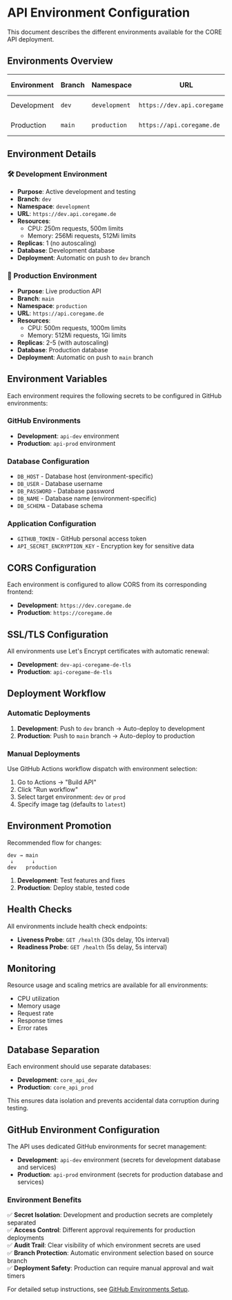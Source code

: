 # API Environment Configuration

This document describes the different environments available for the CORE API deployment.

## Environments Overview

| Environment | Branch | Namespace | URL | Auto-Deploy |
|-------------|--------|-----------|-----|-------------|
| Development | `dev` | `development` | `https://dev.api.coregame.de` | ✅ On push |
| Production | `main` | `production` | `https://api.coregame.de` | ✅ On push |

## Environment Details

### 🛠️ Development Environment
- **Purpose**: Active development and testing
- **Branch**: `dev`
- **Namespace**: `development`
- **URL**: `https://dev.api.coregame.de`
- **Resources**: 
  - CPU: 250m requests, 500m limits
  - Memory: 256Mi requests, 512Mi limits
- **Replicas**: 1 (no autoscaling)
- **Database**: Development database
- **Deployment**: Automatic on push to `dev` branch

### 🚀 Production Environment
- **Purpose**: Live production API
- **Branch**: `main`
- **Namespace**: `production`
- **URL**: `https://api.coregame.de`
- **Resources**: 
  - CPU: 500m requests, 1000m limits
  - Memory: 512Mi requests, 1Gi limits
- **Replicas**: 2-5 (with autoscaling)
- **Database**: Production database
- **Deployment**: Automatic on push to `main` branch

## Environment Variables

Each environment requires the following secrets to be configured in GitHub environments:

### GitHub Environments
- **Development**: `api-dev` environment
- **Production**: `api-prod` environment

### Database Configuration
- `DB_HOST` - Database host (environment-specific)
- `DB_USER` - Database username
- `DB_PASSWORD` - Database password
- `DB_NAME` - Database name (environment-specific)
- `DB_SCHEMA` - Database schema

### Application Configuration
- `GITHUB_TOKEN` - GitHub personal access token
- `API_SECRET_ENCRYPTION_KEY` - Encryption key for sensitive data

## CORS Configuration

Each environment is configured to allow CORS from its corresponding frontend:

- **Development**: `https://dev.coregame.de`
- **Production**: `https://coregame.de`

## SSL/TLS Configuration

All environments use Let's Encrypt certificates with automatic renewal:

- **Development**: `dev-api-coregame-de-tls`
- **Production**: `api-coregame-de-tls`

## Deployment Workflow

### Automatic Deployments

1. **Development**: Push to `dev` branch → Auto-deploy to development
2. **Production**: Push to `main` branch → Auto-deploy to production

### Manual Deployments

Use GitHub Actions workflow dispatch with environment selection:

1. Go to Actions → "Build API"
2. Click "Run workflow"
3. Select target environment: `dev` or `prod`
4. Specify image tag (defaults to `latest`)

## Environment Promotion

Recommended flow for changes:

```
dev → main
 ↓      ↓
dev   production
```

1. **Development**: Test features and fixes
2. **Production**: Deploy stable, tested code

## Health Checks

All environments include health check endpoints:

- **Liveness Probe**: `GET /health` (30s delay, 10s interval)
- **Readiness Probe**: `GET /health` (5s delay, 5s interval)

## Monitoring

Resource usage and scaling metrics are available for all environments:

- CPU utilization
- Memory usage
- Request rate
- Response times
- Error rates

## Database Separation

Each environment should use separate databases:

- **Development**: `core_api_dev`
- **Production**: `core_api_prod`

This ensures data isolation and prevents accidental data corruption during testing.

## GitHub Environment Configuration

The API uses dedicated GitHub environments for secret management:

- **Development**: `api-dev` environment (secrets for development database and services)
- **Production**: `api-prod` environment (secrets for production database and services)

### Environment Benefits

✅ **Secret Isolation**: Development and production secrets are completely separated  
✅ **Access Control**: Different approval requirements for production deployments  
✅ **Audit Trail**: Clear visibility of which environment secrets are used  
✅ **Branch Protection**: Automatic environment selection based on source branch  
✅ **Deployment Safety**: Production can require manual approval and wait timers  

For detailed setup instructions, see [GitHub Environments Setup](github-environments-setup.md). 